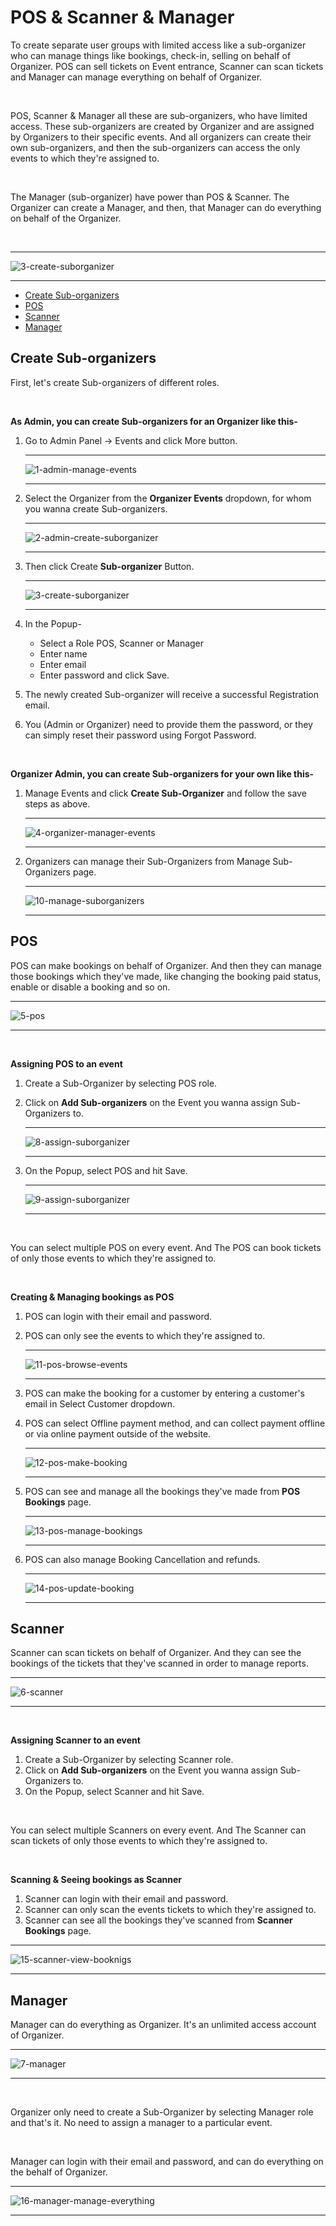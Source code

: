 # POS & Scanner & Manager

To create separate user groups with limited access like a sub-organizer who can manage things like bookings, check-in, selling on behalf of Organizer. POS can sell tickets on Event entrance, Scanner can scan tickets and Manager can manage everything on behalf of Organizer.

<br>

POS, Scanner & Manager all these are sub-organizers, who have limited access. These sub-organizers are created by Organizer and are assigned by Organizers to their specific events. And all organizers can create their own sub-organizers, and then the sub-organizers can access the only events to which they're assigned to.

<br>

The Manager (sub-organizer) have power than POS & Scanner. The Organizer can create a Manager, and then, that Manager can do everything on behalf of the Organizer.

<br>

---

![3-create-suborganizer](https://eventmie-pro-docs.classiebit.com//images/fullyloaded/3-create-suborganizer.png "3-create-suborganizer")

---

- [Create Sub-organizers](#Create-Sub-organizers)
- [POS](#POS)
- [Scanner](#Scanner)
- [Manager](#Manager)


<a name="Create-Sub-organizers"></a> 
## Create Sub-organizers

First, let's create Sub-organizers of different roles.

<br>

**As Admin, you can create Sub-organizers for an Organizer like this-**

1. Go to Admin Panel -> Events and click More button.

    ---

    ![1-admin-manage-events](https://eventmie-pro-docs.classiebit.com//images/fullyloaded/1-admin-manage-events.png "1-admin-manage-events")

    ---

2. Select the Organizer from the **Organizer Events** dropdown, for whom you wanna create Sub-organizers.

    ---

    ![2-admin-create-suborganizer](https://eventmie-pro-docs.classiebit.com//images/fullyloaded/2-admin-create-suborganizer.png "2-admin-create-suborganizer")

    ---

3. Then click Create **Sub-organizer** Button.

    ---

    ![3-create-suborganizer](https://eventmie-pro-docs.classiebit.com//images/fullyloaded/3-create-suborganizer.png "3-create-suborganizer")

    ---

4. In the Popup- 
    - Select a Role POS, Scanner or Manager
    - Enter name
    - Enter email
    - Enter password and click Save.
    
5. The newly created Sub-organizer will receive a successful Registration email.
6. You (Admin or Organizer) need to provide them the password, or they can simply reset their password using Forgot Password.

<br>

**Organizer Admin, you can create Sub-organizers for your own like this-**

1. Manage Events and click **Create Sub-Organizer** and follow the save steps as above.

    ---

    ![4-organizer-manager-events](https://eventmie-pro-docs.classiebit.com//images/fullyloaded/4-organizer-manager-events.png "4-organizer-manager-events")

    ---

2. Organizers can manage their Sub-Organizers from Manage Sub-Organizers page.

    ---

    ![10-manage-suborganizers](https://eventmie-pro-docs.classiebit.com//images/fullyloaded/10-manage-suborganizers.png "10-manage-suborganizers")

    ---


<a name="POS"></a> 
## POS

POS can make bookings on behalf of Organizer. And then they can manage those bookings which they've made, like changing the booking paid status, enable or disable a booking and so on.


---

![5-pos](https://eventmie-pro-docs.classiebit.com//images/fullyloaded/5-pos.png "5-pos")

---


<br>

**Assigning POS to an event**

1. Create a Sub-Organizer by selecting POS role.
2. Click on **Add Sub-organizers** on the Event you wanna assign Sub-Organizers to.

    ---

    ![8-assign-suborganizer](https://eventmie-pro-docs.classiebit.com//images/fullyloaded/8-assign-suborganizer.png "8-assign-suborganizer")

    ---

3. On the Popup, select POS and hit Save.

    ---

    ![9-assign-suborganizer](https://eventmie-pro-docs.classiebit.com//images/fullyloaded/9-assign-suborganizer.png "9-assign-suborganizer")

    ---

<br>

You can select multiple POS on every event. And The POS can book tickets of only those events to which they're assigned to.

<br>

**Creating & Managing bookings as POS**

1. POS can login with their email and password.
2. POS can only see the events to which they're assigned to.

    ---

    ![11-pos-browse-events](https://eventmie-pro-docs.classiebit.com//images/fullyloaded/11-pos-browse-events.png "11-pos-browse-events")

    ---

2. POS can make the booking for a customer by entering a customer's email in Select Customer dropdown.
3. POS can select Offline payment method, and can collect payment offline or via online payment outside of the website.

    ---

    ![12-pos-make-booking](https://eventmie-pro-docs.classiebit.com//images/fullyloaded/12-pos-make-booking.png "12-pos-make-booking")

    ---

4. POS can see and manage all the bookings they've made from **POS Bookings** page.

    ---

    ![13-pos-manage-bookings](https://eventmie-pro-docs.classiebit.com//images/fullyloaded/13-pos-manage-bookings.png "13-pos-manage-bookings")

    ---

5. POS can also manage Booking Cancellation and refunds.

    ---

    ![14-pos-update-booking](https://eventmie-pro-docs.classiebit.com//images/fullyloaded/14-pos-update-booking.png "14-pos-update-booking")

    ---


<a name="Scanner"></a> 
## Scanner

Scanner can scan tickets on behalf of Organizer. And they can see the bookings of the tickets that they've scanned in order to manage reports.

---

![6-scanner](https://eventmie-pro-docs.classiebit.com//images/fullyloaded/6-scanner.png "6-scanner")

---

<br>

**Assigning Scanner to an event**

1. Create a Sub-Organizer by selecting Scanner role.
2. Click on **Add Sub-organizers** on the Event you wanna assign Sub-Organizers to.
3. On the Popup, select Scanner and hit Save.

<br>

You can select multiple Scanners on every event. And The Scanner can scan tickets of only those events to which they're assigned to.

<br>

**Scanning & Seeing bookings as Scanner**

1. Scanner can login with their email and password.
2. Scanner can only scan the events tickets to which they're assigned to.
3. Scanner can see all the bookings they've scanned from **Scanner Bookings** page.

---

![15-scanner-view-booknigs](https://eventmie-pro-docs.classiebit.com//images/fullyloaded/15-scanner-view-booknigs.png "15-scanner-view-booknigs")

---


<a name="Manager"></a> 
## Manager

Manager can do everything as Organizer. It's an unlimited access account of Organizer.

---

![7-manager](https://eventmie-pro-docs.classiebit.com//images/fullyloaded/7-manager.png "7-manager")

---

<br>

Organizer only need to create a Sub-Organizer by selecting Manager role and that's it. No need to assign a manager to a particular event.

<br>

Manager can login with their email and password, and can do everything on the behalf of Organizer.

---

![16-manager-manage-everything](https://eventmie-pro-docs.classiebit.com//images/fullyloaded/16-manager-manage-everything.png "16-manager-manage-everything")

---